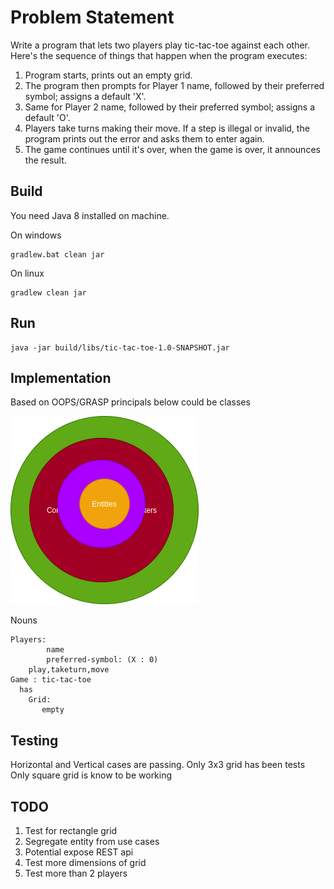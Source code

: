 # Problem Statement

Write a program that lets two players play tic-tac-toe against each other. Here's the sequence of things that happen when the program executes:
1. Program starts, prints out an empty grid.
1. The program then prompts for Player 1 name, followed by their preferred symbol; assigns a default 'X'.
1. Same for Player 2 name, followed by their preferred symbol; assigns a default 'O'.
1. Players take turns making their move. If a step is illegal or invalid, the program prints out the error and asks them to enter again.
1. The game continues until it's over, when the game is over, it announces the result.

## Build

You need Java 8 installed on machine.

On windows
 
    gradlew.bat clean jar
On linux
 
    gradlew clean jar

## Run

    java -jar build/libs/tic-tac-toe-1.0-SNAPSHOT.jar 

## Implementation
Based on OOPS/GRASP principals below could be classes

![Circle Layers](clean-architecture.png)

Nouns

    Players:
            name
            preferred-symbol: (X : 0)
        play,taketurn,move     
    Game : tic-tac-toe
      has 
        Grid:
           empty
    
    
    
## Testing

Horizontal and Vertical cases are passing.
Only 3x3 grid has been tests
Only square grid is know to be working

## TODO

1. Test for rectangle grid
1. Segregate entity from use cases
1. Potential expose REST api
1. Test more dimensions of grid
1. Test more than 2 players
